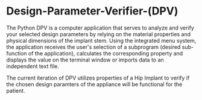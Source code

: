 # Design-Parameter-Verifier-(DPV)

The Python DPV is a computer application that serves to analyze and verify your selected design parameters by relying on the material properties and physical dimensions of the implant stem. Using the integrated menu system, the application receives the user's selection of a subprogram (desired sub-function of the application), calculates the corresponding property and displays the value on the terminal window or imports data to an independent text file.

The current iteration of DPV utilizes properties of a Hip Implant to verify if the chosen design paramters of the appliance will be functional for the patient. 
